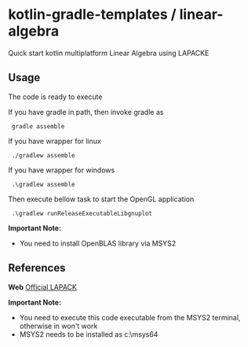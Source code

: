 # kotlin-gradle-templates / linear-algebra
Quick start kotlin multiplatform Linear Algebra using LAPACKE

## Usage
The code is ready to execute

If you have gradle in path, then invoke gradle as

     gradle assemble

If you have wrapper for linux

     ./gradlew assemble

If you have wrapper for windows

     .\gradlew assemble

Then execute bellow task to start the OpenGL application

     .\gradlew runReleaseExecutableLibgnuplot

**Important Note:**
  * You need to install OpenBLAS library via MSYS2


## References

**Web** [Official LAPACK](http://www.netlib.org/lapack/explore-html/d3/d77/example___d_g_e_l_s__colmajor_8c_source.html)

**Important Note:**
  * You need to execute this code executable from the MSYS2 terminal, otherwise in won't work
  * MSYS2 needs to be installed as c:\msys64
